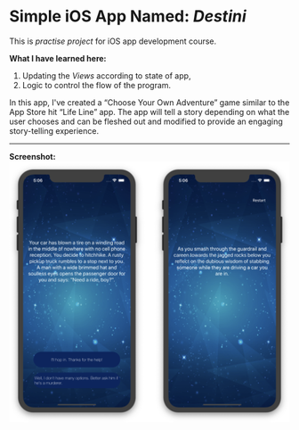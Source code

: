 # Simple iOS App Named: *Destini*
This is *practise project* for iOS app development course.

__What I have learned here:__
1. Updating the *Views* according to state of app,
2. Logic to control the flow of the program.

In this app, I've created a “Choose Your Own Adventure” game similar to the App Store hit “Life Line” app. The app will tell a story depending on what the user chooses and can be fleshed out and modified to provide an engaging story-telling experience.

___
__Screenshot:__
![](img.png)